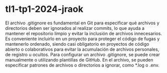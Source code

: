 # tl1-tp1-2024-jraok
El archivo .gitignore es fundamental en Git para especificar qué archivos y directorios
deben ser ignorados al realizar commits, lo que ayuda a mantener el repositorio limpio y
evitar la inclusión de archivos innecesarios. Es conveniente incluirlo en un proyecto
para proteger el código de fugas y mantenerlo ordenado, siendo casi obligatorio en
proyectos de código abierto o colaborativos para evitar la acumulación de archivos
personales, de registro u ocultos.
Para configurar un archivo .gitignore, se puede crear manualmente o utilizando plantillas
de GitHub. En el archivo, se pueden especificar patrones de archivos o directorios a
ignorar, como *.log o .env.

